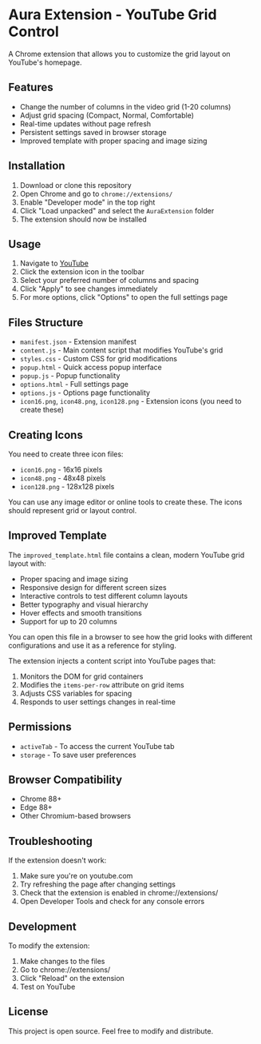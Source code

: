 # Aura Extension - YouTube Grid Control

A Chrome extension that allows you to customize the grid layout on YouTube's homepage.

## Features

- Change the number of columns in the video grid (1-20 columns)
- Adjust grid spacing (Compact, Normal, Comfortable)
- Real-time updates without page refresh
- Persistent settings saved in browser storage
- Improved template with proper spacing and image sizing

## Installation

1. Download or clone this repository
2. Open Chrome and go to `chrome://extensions/`
3. Enable "Developer mode" in the top right
4. Click "Load unpacked" and select the `AuraExtension` folder
5. The extension should now be installed

## Usage

1. Navigate to [YouTube](https://www.youtube.com)
2. Click the extension icon in the toolbar
3. Select your preferred number of columns and spacing
4. Click "Apply" to see changes immediately
5. For more options, click "Options" to open the full settings page

## Files Structure

- `manifest.json` - Extension manifest
- `content.js` - Main content script that modifies YouTube's grid
- `styles.css` - Custom CSS for grid modifications
- `popup.html` - Quick access popup interface
- `popup.js` - Popup functionality
- `options.html` - Full settings page
- `options.js` - Options page functionality
- `icon16.png`, `icon48.png`, `icon128.png` - Extension icons (you need to create these)

## Creating Icons

You need to create three icon files:
- `icon16.png` - 16x16 pixels
- `icon48.png` - 48x48 pixels
- `icon128.png` - 128x128 pixels

You can use any image editor or online tools to create these. The icons should represent grid or layout control.

## Improved Template

The `improved_template.html` file contains a clean, modern YouTube grid layout with:

- Proper spacing and image sizing
- Responsive design for different screen sizes
- Interactive controls to test different column layouts
- Better typography and visual hierarchy
- Hover effects and smooth transitions
- Support for up to 20 columns

You can open this file in a browser to see how the grid looks with different configurations and use it as a reference for styling.

The extension injects a content script into YouTube pages that:
1. Monitors the DOM for grid containers
2. Modifies the `items-per-row` attribute on grid items
3. Adjusts CSS variables for spacing
4. Responds to user settings changes in real-time

## Permissions

- `activeTab` - To access the current YouTube tab
- `storage` - To save user preferences

## Browser Compatibility

- Chrome 88+
- Edge 88+
- Other Chromium-based browsers

## Troubleshooting

If the extension doesn't work:
1. Make sure you're on youtube.com
2. Try refreshing the page after changing settings
3. Check that the extension is enabled in chrome://extensions/
4. Open Developer Tools and check for any console errors

## Development

To modify the extension:
1. Make changes to the files
2. Go to chrome://extensions/
3. Click "Reload" on the extension
4. Test on YouTube

## License

This project is open source. Feel free to modify and distribute.